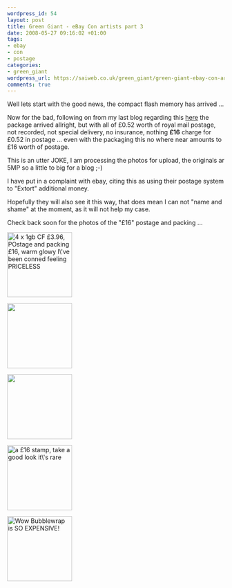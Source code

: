 ```yaml
--- 
wordpress_id: 54
layout: post
title: Green Giant - eBay Con artists part 3
date: 2008-05-27 09:16:02 +01:00
tags: 
- ebay
- con
- postage
categories: 
- green_giant
wordpress_url: https://saiweb.co.uk/green_giant/green-giant-ebay-con-artists-part-3
comments: true
---
```

<p>Well lets start with the good news, the compact flash memory has arrived ...</p>
<p>Now for the bad, following on from my last blog regarding this <a href="https://www.saiweb.co.uk/hacking/green-giant-ebay-con-artists-part-2">here</a> the package arrived allright, but with all of £0.52 worth of royal mail postage, not recorded, not special delivery, no insurance, nothing <strong>£16</strong> charge for £0.52 in postage ... even with the packaging this no where near amounts to £16 worth of postage.</p>
<p>This is an utter JOKE, I am processing the photos for upload, the originals ar 5MP so a little to big for a blog ;-)</p>
<p>I have put in a complaint with ebay, citing this as using their postage system to "Extort" additional money.</p>
<p>Hopefully they will also see it this way, that does mean I can not "name and shame" at the moment, as it will not help my case.</p>
<p>Check back soon for the photos of the "£16" postage and packing ...</p>

<a href='https://blog.oneiroi.co.uk/uploads/2008/05/27052008086.jpg'><img src="https://blog.oneiroi.co.uk/uploads/2008/05/27052008086-150x150.jpg" alt="4 x 1gb CF £3.96, POstage and packing £16, warm glowy I\&#039;ve been conned feeling PRICELESS" title="27052008086" width="150" height="150" class="alignnone size-thumbnail wp-image-56" /></a>

<a href='https://blog.oneiroi.co.uk/uploads/2008/05/27052008082.jpg'><img src="https://blog.oneiroi.co.uk/uploads/2008/05/27052008082-150x150.jpg" alt="" title="27052008082" width="150" height="150" class="alignnone size-thumbnail wp-image-57" /></a>

<a href='https://blog.oneiroi.co.uk/uploads/2008/05/27052008083.jpg'><img src="https://blog.oneiroi.co.uk/uploads/2008/05/27052008083-150x150.jpg" alt="" title="27052008083" width="150" height="150" class="alignnone size-thumbnail wp-image-58" /></a>

<a href='https://blog.oneiroi.co.uk/uploads/2008/05/27052008084.jpg'><img src="https://blog.oneiroi.co.uk/uploads/2008/05/27052008084-150x150.jpg" alt="a £16 stamp, take a good look it\&#039;s rare" title="27052008084" width="150" height="150" class="alignnone size-thumbnail wp-image-59" /></a>

<a href='https://blog.oneiroi.co.uk/uploads/2008/05/27052008085.jpg'><img src="https://blog.oneiroi.co.uk/uploads/2008/05/27052008085-150x150.jpg" alt="Wow Bubblewrap is SO EXPENSIVE!" title="27052008085" width="150" height="150" class="alignnone size-thumbnail wp-image-60" /></a>
